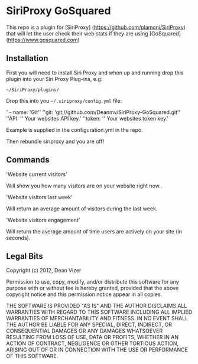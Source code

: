 SiriProxy GoSquared 
==================================

This repo is a plugin for [SiriProxy] (https://github.com/plamoni/SiriProxy) that will let the user check their web stats if they are using [GoSquared] (https://www.gosquared.com)

Installation
------------

First you will need to install Siri Proxy and when up and running drop this plugin into your Siri Proxy Plug-ins, e.g:

`~/SiriProxy/plugins/`

Drop this into you `~/.siriproxy/config.yml` file:

' - name: 'Git'' 
  ''git: 'git://github.com/Deanmv/SiriProxy-GoSquared.git''
  ''API: '' Your websites API key.'
  ''token: '' Your websites token key.'


Example is supplied in the configuration.yml in the repo.

Then rebundle siriproxy and you are off!

Commands
--------

'Website current visitors'

Will show you how many visitors are on your website right now..

'Website visitors last week'

Will return an average amount of visitors during the last week.

'Website visitors engagement'

Will return the average amount of time users are actively on your site (in seconds).


Legal Bits
----------

Copyright (c) 2012, Dean Vizer

Permission to use, copy, modify, and/or distribute this software for any purpose with or without fee is hereby granted, provided that the above copyright notice and this permission notice appear in all copies.

THE SOFTWARE IS PROVIDED "AS IS" AND THE AUTHOR DISCLAIMS ALL WARRANTIES WITH REGARD TO THIS SOFTWARE INCLUDING ALL IMPLIED WARRANTIES OF MERCHANTABILITY AND FITNESS. IN NO EVENT SHALL THE AUTHOR BE LIABLE FOR ANY SPECIAL, DIRECT, INDIRECT, OR CONSEQUENTIAL DAMAGES OR ANY DAMAGES WHATSOEVER RESULTING FROM LOSS OF USE, DATA OR PROFITS, WHETHER IN AN ACTION OF CONTRACT, NEGLIGENCE OR OTHER TORTIOUS ACTION, ARISING OUT OF OR IN CONNECTION WITH THE USE OR PERFORMANCE OF THIS SOFTWARE.